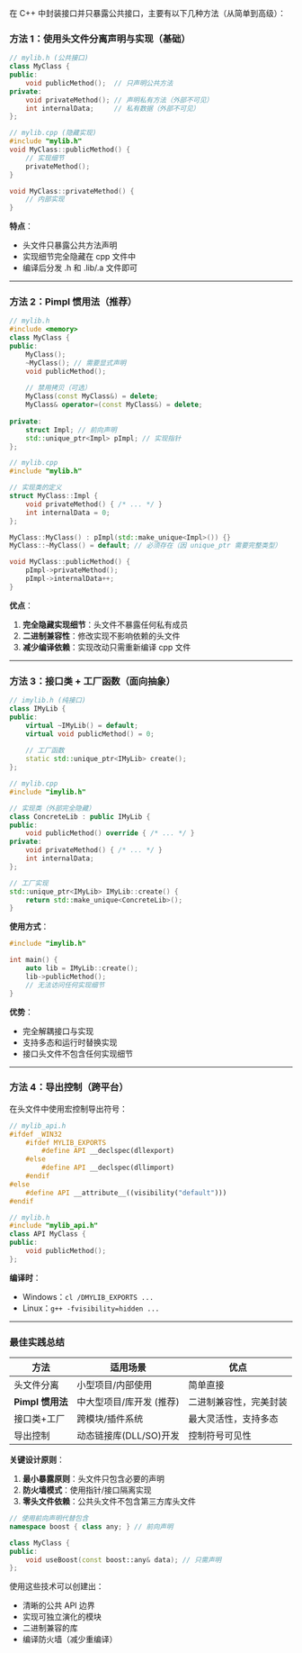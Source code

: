 在 C++ 中封装接口并只暴露公共接口，主要有以下几种方法（从简单到高级）：

### 方法 1：使用头文件分离声明与实现（基础）
```cpp
// mylib.h (公共接口)
class MyClass {
public:
    void publicMethod();  // 只声明公共方法
private:
    void privateMethod(); // 声明私有方法（外部不可见）
    int internalData;     // 私有数据（外部不可见）
};
```

```cpp
// mylib.cpp (隐藏实现)
#include "mylib.h"
void MyClass::publicMethod() {
    // 实现细节
    privateMethod();
}

void MyClass::privateMethod() {
    // 内部实现
}
```

**特点**：
- 头文件只暴露公共方法声明
- 实现细节完全隐藏在 cpp 文件中
- 编译后分发 .h 和 .lib/.a 文件即可

---

### 方法 2：Pimpl 惯用法（推荐）
```cpp
// mylib.h
#include <memory>
class MyClass {
public:
    MyClass();
    ~MyClass(); // 需要显式声明
    void publicMethod();
    
    // 禁用拷贝（可选）
    MyClass(const MyClass&) = delete;
    MyClass& operator=(const MyClass&) = delete;
    
private:
    struct Impl; // 前向声明
    std::unique_ptr<Impl> pImpl; // 实现指针
};
```

```cpp
// mylib.cpp
#include "mylib.h"

// 实现类的定义
struct MyClass::Impl {
    void privateMethod() { /* ... */ }
    int internalData = 0;
};

MyClass::MyClass() : pImpl(std::make_unique<Impl>()) {}
MyClass::~MyClass() = default; // 必须存在（因 unique_ptr 需要完整类型）

void MyClass::publicMethod() {
    pImpl->privateMethod();
    pImpl->internalData++;
}
```

**优点**：
1. **完全隐藏实现细节**：头文件不暴露任何私有成员
2. **二进制兼容性**：修改实现不影响依赖的头文件
3. **减少编译依赖**：实现改动只需重新编译 cpp 文件

---

### 方法 3：接口类 + 工厂函数（面向抽象）
```cpp
// imylib.h (纯接口)
class IMyLib {
public:
    virtual ~IMyLib() = default;
    virtual void publicMethod() = 0;
    
    // 工厂函数
    static std::unique_ptr<IMyLib> create();
};
```

```cpp
// mylib.cpp
#include "imylib.h"

// 实现类（外部完全隐藏）
class ConcreteLib : public IMyLib {
public:
    void publicMethod() override { /* ... */ }
private:
    void privateMethod() { /* ... */ }
    int internalData;
};

// 工厂实现
std::unique_ptr<IMyLib> IMyLib::create() {
    return std::make_unique<ConcreteLib>();
}
```

**使用方式**：
```cpp
#include "imylib.h"

int main() {
    auto lib = IMyLib::create();
    lib->publicMethod();
    // 无法访问任何实现细节
}
```

**优势**：
- 完全解耦接口与实现
- 支持多态和运行时替换实现
- 接口头文件不包含任何实现细节

---

### 方法 4：导出控制（跨平台）
在头文件中使用宏控制导出符号：

```cpp
// mylib_api.h
#ifdef _WIN32
    #ifdef MYLIB_EXPORTS
        #define API __declspec(dllexport)
    #else
        #define API __declspec(dllimport)
    #endif
#else
    #define API __attribute__((visibility("default")))
#endif

// mylib.h
#include "mylib_api.h"
class API MyClass {
public:
    void publicMethod();
};
```

**编译时**：
- Windows：`cl /DMYLIB_EXPORTS ...`
- Linux：`g++ -fvisibility=hidden ...`

---

### 最佳实践总结
| 方法               | 适用场景                          | 优点                          |
|--------------------|---------------------------------|------------------------------|
| 头文件分离         | 小型项目/内部使用                | 简单直接                     |
| **Pimpl 惯用法**   | 中大型项目/库开发 (推荐)         | 二进制兼容性，完美封装       |
| 接口类+工厂        | 跨模块/插件系统                  | 最大灵活性，支持多态         |
| 导出控制           | 动态链接库(DLL/SO)开发          | 控制符号可见性               |

**关键设计原则**：
1. **最小暴露原则**：头文件只包含必要的声明
2. **防火墙模式**：使用指针/接口隔离实现
3. **零头文件依赖**：公共头文件不包含第三方库头文件
```cpp
// 使用前向声明代替包含
namespace boost { class any; } // 前向声明

class MyClass {
public:
    void useBoost(const boost::any& data); // 只需声明
};
```

使用这些技术可以创建出：
- 清晰的公共 API 边界
- 实现可独立演化的模块
- 二进制兼容的库
- 编译防火墙（减少重编译）